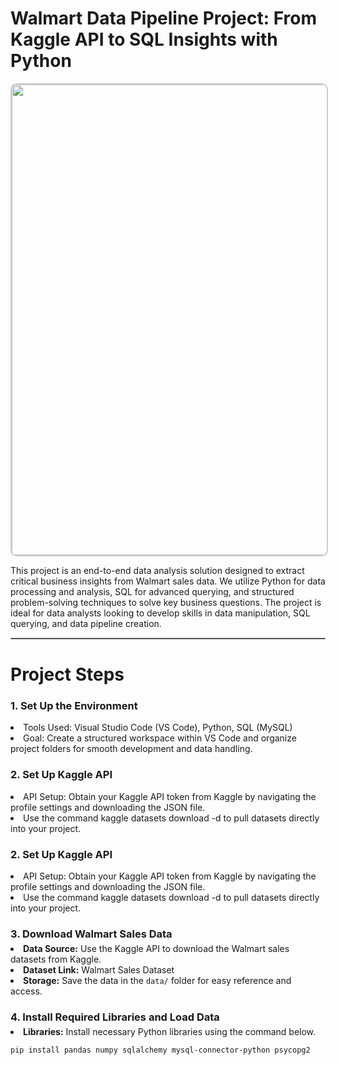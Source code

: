 <h1>Walmart Data Pipeline Project: From Kaggle API to SQL Insights with Python </h1>
<!-- <hr style="border: 0.5px solid #999;">
 -->

<p align="center">
  <img alt="walmart_project-piplelines" src="https://github.com/user-attachments/assets/1bd7d129-594b-4c8e-8b93-e2edb555ff83"  width="1598" height="753" style="border: 2px solid #ccc; border-radius: 10px;" width="700"/>
</p>
<P> This project is an end-to-end data analysis solution designed to extract critical business insights from Walmart sales data. We utilize Python for data processing and analysis, SQL for advanced querying, and structured problem-solving techniques to solve key business questions. The project is ideal for data analysts looking to develop skills in data manipulation, SQL querying, and data pipeline creation.
</P>
<hr style="border: 0.5px solid #bbb;">

<h1> Project Steps </h1>

<h3 style="border-bottom:none;"> 1. Set Up the Environment </h3>
  <li>Tools Used: Visual Studio Code (VS Code), Python, SQL (MySQL)</li>
  <li>Goal: Create a structured workspace within VS Code and organize project folders for smooth development and data handling.</li>

<h3 style="border-bottom:none;"> 2. Set Up Kaggle API</h3>
  <li>API Setup: Obtain your Kaggle API token from Kaggle by navigating the profile settings and downloading the JSON file.</li>
  <li>Use the command kaggle datasets download -d <dataset-path> to pull datasets directly into your project.</li>

<h3 style="border-bottom:none;"> 2. Set Up Kaggle API</h3>
  <li>API Setup: Obtain your Kaggle API token from Kaggle by navigating the profile settings and downloading the JSON file.</li>
  <li>Use the command kaggle datasets download -d <dataset-path> to pull datasets directly into your project.</li>

<h3 style="border-bottom:none; margin-bottom: 5px;">3. Download Walmart Sales Data</h3>
  <li><strong>Data Source:</strong> Use the Kaggle API to download the Walmart sales datasets from Kaggle.</li>
  <li><strong>Dataset Link:</strong> Walmart Sales Dataset</li>
  <li><strong>Storage:</strong> Save the data in the <code>data/</code> folder for easy reference and access.</li>

<h3 style="border-bottom:none; margin-bottom: 5px;">4. Install Required Libraries and Load Data</h3>
  <li><strong>Libraries:</strong> Install necessary Python libraries using the command below.</li>

<pre><code>pip install pandas numpy sqlalchemy mysql-connector-python psycopg2</code></pre>
